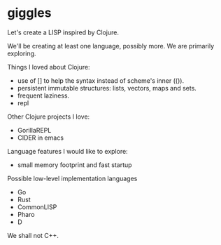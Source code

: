 # giggles
Let's create a LISP inspired by Clojure.

We'll be creating at least one language, possibly more.  We are primarily exploring.

Things I loved about Clojure:
- use of [] to help the syntax instead of scheme's inner (()).
- persistent immutable structures: lists, vectors, maps and sets.
- frequent laziness.
- repl

Other Clojure projects I love:
- GorillaREPL
- CIDER in emacs

Language features I would like to explore:
- small memory footprint and fast startup


Possible low-level implementation languages
- Go
- Rust
- CommonLISP
- Pharo
- D

We shall not C++.
